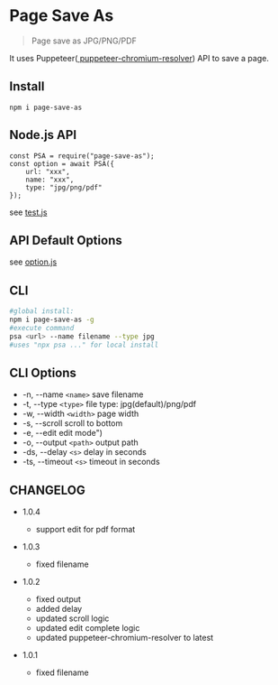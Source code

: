 # Page Save As
> Page save as JPG/PNG/PDF

It uses Puppeteer([
puppeteer-chromium-resolver](https://github.com/cenfun/puppeteer-chromium-resolver)) API to save a page.


## Install
```
npm i page-save-as
```

## Node.js API
```
const PSA = require("page-save-as");
const option = await PSA({
    url: "xxx",
    name: "xxx",
    type: "jpg/png/pdf"
});
```
see [test.js](./test/test.js)

## API Default Options
see [option.js](./lib/option.js)

## CLI
```sh
#global install: 
npm i page-save-as -g
#execute command
psa <url> --name filename --type jpg
#uses "npx psa ..." for local install
```

## CLI Options
* -n, --name `<name>`  save filename
* -t, --type `<type>`    file type: jpg(default)/png/pdf
* -w, --width `<width>`    page width
* -s, --scroll    scroll to bottom
* -e, --edit    edit mode")
* -o, --output `<path>`    output path
* -ds, --delay `<s>`    delay in seconds
* -ts, --timeout `<s>`    timeout in seconds

## CHANGELOG

* 1.0.4
    * support edit for pdf format

* 1.0.3
    * fixed filename

* 1.0.2
    * fixed output
    * added delay
    * updated scroll logic
    * updated edit complete logic
    * updated puppeteer-chromium-resolver to latest

* 1.0.1
    * fixed filename